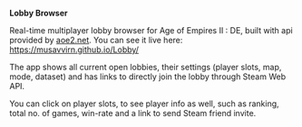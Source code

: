 <b>Lobby Browser</b>

Real-time multiplayer lobby browser for Age of Empires II : DE, built with api provided by <u>aoe2.net</u>. You can see it live here: https://musavvirn.github.io/Lobby/

The app shows all current open lobbies, their settings (player slots, map, mode, dataset) and has links to directly join the lobby through Steam Web API. 

You can click on player slots, to see player info as well, such as ranking, total no. of games, win-rate and a link to send Steam friend invite.
